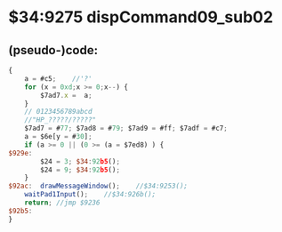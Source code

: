 ﻿
# $34:9275 dispCommand09_sub02

<summary></summary>

## (pseudo-)code:
```js
{
	a = #c5;	//'?'
	for (x = 0xd;x >= 0;x--) {
		$7ad7.x =  a;
	}
	// 0123456789abcd
	//"HP_?????/?????"
	$7ad7 = #77; $7ad8 = #79; $7ad9 = #ff; $7adf = #c7;
	a = $6e[y = #30];
	if (a >= 0 || (0 >= (a = $7ed8) ) {
$929e:
		$24 = 3; $34:92b5();
		$24 = 9; $34:92b5();
	}
$92ac:	drawMessageWindow();	//$34:9253();
	waitPad1Input();	//$34:926b();
	return;	//jmp $9236
$92b5:
}
```



